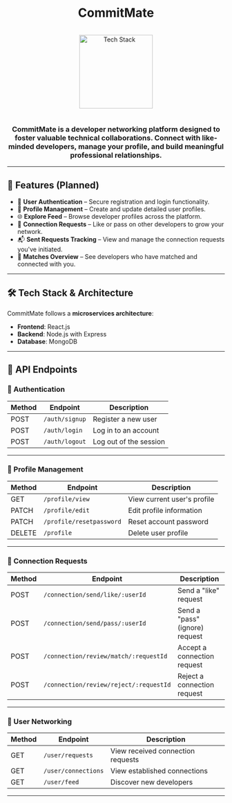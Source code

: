 <h1 align="center">
  <br>
  CommitMate
  <br>
</h1>

<div align="center">
  <a href="https://github.com/soumadip-dev">
    <img src="https://skillicons.dev/icons?i=nodejs,express,mongodb,react,github" alt="Tech Stack" width="170" style="padding: 15px 0;">
  </a>
</div>

<h3 align="center">
  CommitMate is a developer networking platform designed to foster valuable technical collaborations.
  Connect with like-minded developers, manage your profile, and build meaningful professional relationships.
</h3>

---

## 🌟 Features (Planned)

- 🔐 **User Authentication** – Secure registration and login functionality.
- 👤 **Profile Management** – Create and update detailed user profiles.
- 🌐 **Explore Feed** – Browse developer profiles across the platform.
- 🤝 **Connection Requests** – Like or pass on other developers to grow your network.
- 📬 **Sent Requests Tracking** – View and manage the connection requests you've initiated.
- 🧩 **Matches Overview** – See developers who have matched and connected with you.

---

## 🛠 Tech Stack & Architecture

CommitMate follows a **microservices architecture**:

- **Frontend**: React.js
- **Backend**: Node.js with Express
- **Database**: MongoDB

---

## 📡 API Endpoints

### 🔐 Authentication

| Method | Endpoint       | Description            |
| ------ | -------------- | ---------------------- |
| POST   | `/auth/signup` | Register a new user    |
| POST   | `/auth/login`  | Log in to an account   |
| POST   | `/auth/logout` | Log out of the session |

---

### 👤 Profile Management

| Method | Endpoint                 | Description                 |
| ------ | ------------------------ | --------------------------- |
| GET    | `/profile/view`          | View current user's profile |
| PATCH  | `/profile/edit`          | Edit profile information    |
| PATCH  | `/profile/resetpassword` | Reset account password      |
| DELETE | `/profile`               | Delete user profile         |

---

### 🤝 Connection Requests

| Method | Endpoint                               | Description                    |
| ------ | -------------------------------------- | ------------------------------ |
| POST   | `/connection/send/like/:userId`        | Send a "like" request          |
| POST   | `/connection/send/pass/:userId`        | Send a "pass" (ignore) request |
| POST   | `/connection/review/match/:requestId`  | Accept a connection request    |
| POST   | `/connection/review/reject/:requestId` | Reject a connection request    |

---

### 👥 User Networking

| Method | Endpoint            | Description                       |
| ------ | ------------------- | --------------------------------- |
| GET    | `/user/requests`    | View received connection requests |
| GET    | `/user/connections` | View established connections      |
| GET    | `/user/feed`        | Discover new developers           |

---
